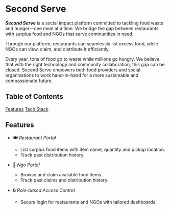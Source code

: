 # Second Serve

***Second Serve*** is a social impact platform committed to tackling food waste and hunger—one meal at a time. We bridge the gap between restaurants with surplus food and NGOs that serve communities in need.

Through our platform, restaurants can seamlessly list excess food, while NGOs can view, claim, and distribute it efficiently.

Every year, tons of food go to waste while millions go hungry. We believe that with the right technology and community collaboration, this gap can be closed. Second Serve empowers both food providers and social organizations to work hand-in-hand for a more sustainable and compassionate future.

## Table of Contents
[Features](#features)
[Tech Stack](#tech-stack)

## Features
- 🍽️ *Restaurant Portal*  
    - List surplus food items with item name, quantity and pickup location.  
    - Track past distribution history.
- 🤝 *Ngo Portal*  
    - Browse and claim available food items.  
    - Track past claims and distribution history. 

- 🔒 *Role-based Access Control*  
    - Secure login for restaurants and NGOs with tailored dashboards. 
